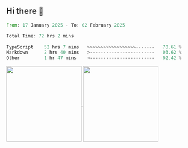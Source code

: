 ## Hi there 👋
<!--START_SECTION:waka-->

```rust
From: 17 January 2025 - To: 02 February 2025

Total Time: 72 hrs 2 mins

TypeScript    52 hrs 7 mins   >>>>>>>>>>>>>>>>>>-------   70.61 %
Markdown      2 hrs 40 mins   >------------------------   03.62 %
Other         1 hr 47 mins    >------------------------   02.42 %
```

<!--END_SECTION:waka-->

<a href="https://github.com/anuraghazra/github-readme-stats">
  <img height=200 align="center" src="https://github-readme-stats.vercel.app/api/top-langs/?username=paulgeorge35&layout=donut&langs_count=5&theme=transparent" />
</a>
<a href="https://github.com/anuraghazra/convoychat">
  <img height=200 align="center" src="https://github-readme-stats.vercel.app/api?username=paulgeorge35&show_icons=true&show=prs_merged&theme=transparent&rank_icon=github" />
</a>
